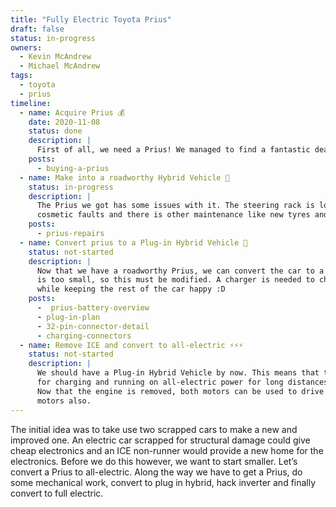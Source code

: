 ```yaml
---
title: "Fully Electric Toyota Prius"
draft: false
status: in-progress
owners:
  - Kevin McAndrew
  - Michael McAndrew
tags: 
  - toyota
  - prius
timeline:
  - name: Acquire Prius 💰
    date: 2020-11-08
    status: done
    description: |
      First of all, we need a Prius! We managed to find a fantastic deal on DoneDeal.
    posts:
      - buying-a-prius
  - name: Make into a roadworthy Hybrid Vehicle 🔧
    status: in-progress
    description: |
      The Prius we got has some issues with it. The steering rack is loose and very dangerous, there are many
      cosmetic faults and there is other maintenance like new tyres and bushings that must be completed.
    posts:
      - prius-repairs
  - name: Convert prius to a Plug-in Hybrid Vehicle 🔌
    status: not-started
    description: |
      Now that we have a roadworthy Prius, we can convert the car to a Plug-in Hybrid. The battery in the Prius
      is too small, so this must be modified. A charger is needed to charge said battery also. All this must be done
      while keeping the rest of the car happy :D
    posts:
      -  prius-battery-overview
      - plug-in-plan
      - 32-pin-connector-detail
      - charging-connectors
  - name: Remove ICE and convert to all-electric ⚡⚡⚡
    status: not-started
    description: |
      We should have a Plug-in Hybrid Vehicle by now. This means that the battery system in the car should be suitable
      for charging and running on all-electric power for long distances. The Internal Combustion Engine (ICE) can be removed.
      Now that the engine is removed, both motors can be used to drive the car. We need to maximise the power from these
      motors also.
---
```


The initial idea was to take use two scrapped cars to make a new and improved one. An electric car scrapped for structural damage could give cheap electronics and an ICE non-runner would provide a new home for the electronics. Before we do this however, we want to start smaller. Let’s convert a Prius to all-electric. Along the way we have to get a Prius, do some mechanical work, convert to plug in hybrid, hack inverter and finally convert to full electric.
